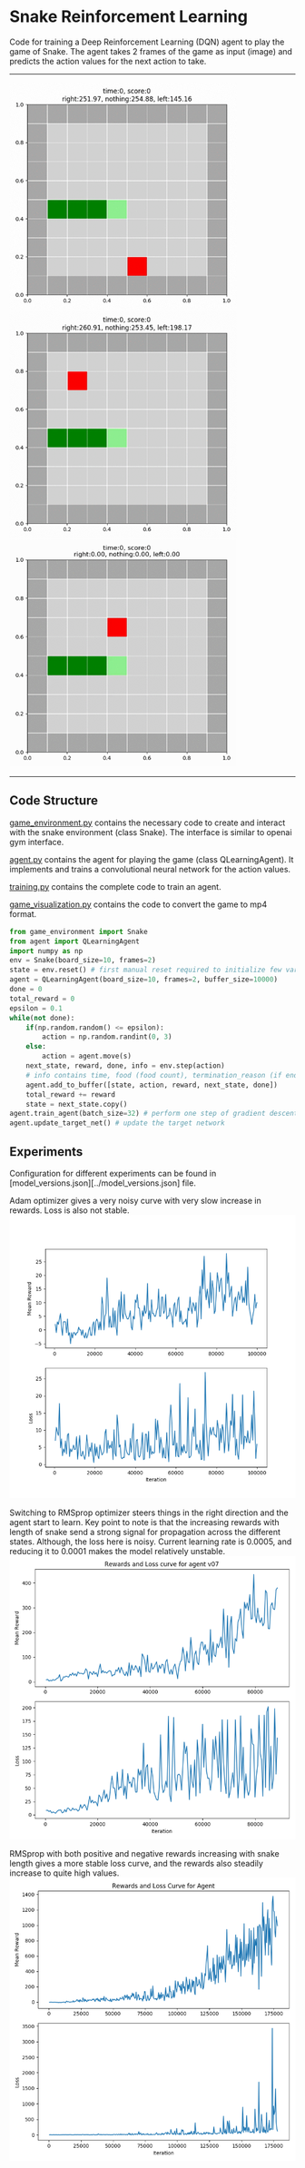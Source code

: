 # Snake Reinforcement Learning

Code for training a Deep Reinforcement Learning (DQN) agent to play the game of Snake.
The agent takes 2 frames of the game as input (image) and predicts the action values for
the next action to take.
***
<img width="400" height="400" src="https://github.com/DragonWarrior15/snake-rl/blob/master/images/game_visual_v10_174500_4.gif" alt="model v10 agent" title="DeepQLearningAgent"><img width="400" height="400" src="https://github.com/DragonWarrior15/snake-rl/blob/master/images/game_visual_v10_174500_0_.gif" alt="model v10 agent" title="DeepQLearningAgent">
<img width="400" height="400" src="https://github.com/DragonWarrior15/snake-rl/blob/master/images/game_visual_v14_0_0.gif" alt="model v14 agent" title="HamiltonianCycleAgent">
***

## Code Structure
[game_environment.py](../game_environment.py) contains the necessary code to create and interact with the snake environment (class Snake). The interface is similar to openai gym interface.

[agent.py](../agent.py) contains the agent for playing the game (class QLearningAgent). It implements and trains a convolutional neural network for the action values.

[training.py](../training.py) contains the complete code to train an agent.

[game_visualization.py](../game_visualization.py) contains the code to convert the game to mp4 format.

```python
from game_environment import Snake
from agent import QLearningAgent
import numpy as np
env = Snake(board_size=10, frames=2)
state = env.reset() # first manual reset required to initialize few variables
agent = QLearningAgent(board_size=10, frames=2, buffer_size=10000)
done = 0
total_reward = 0
epsilon = 0.1
while(not done):
    if(np.random.random() <= epsilon):
        action = np.random.randint(0, 3)
    else:
        action = agent.move(s)
    next_state, reward, done, info = env.step(action)
    # info contains time, food (food count), termination_reason (if ends)
    agent.add_to_buffer([state, action, reward, next_state, done])
    total_reward += reward
    state = next_state.copy()
agent.train_agent(batch_size=32) # perform one step of gradient descent
agent.update_target_net() # update the target network
```

## Experiments
Configuration for different experiments can be found in [model_versions.json][../model_versions.json] file.

Adam optimizer gives a very noisy curve with very slow increase in rewards. Loss is also not stable.
![alt text](https://github.com/DragonWarrior15/snake-rl/blob/master/images/model_logs_v04.png "model version v04")

Switching to RMSprop optimizer steers things in the right direction and the agent start to learn.
Key point to note is that the increasing rewards with length of snake send a strong signal for propagation across the different states. Although, the loss here is noisy. Current learning rate is 0.0005, and reducing it to 0.0001 makes the model relatively unstable.
![alt text](https://github.com/DragonWarrior15/snake-rl/blob/master/images/model_logs_v07.png "model version v07")

RMSprop with both positive and negative rewards increasing with snake length gives a more stable loss curve, and the rewards also steadily increase to quite high values.
![alt text](https://github.com/DragonWarrior15/snake-rl/blob/master/images/model_logs_v10.png "model version v10")
